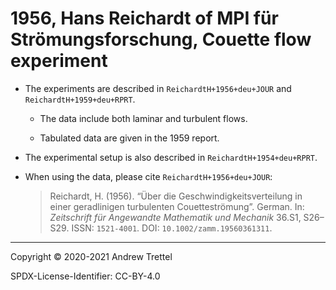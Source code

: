 # 1956, Hans Reichardt of MPI für Strömungsforschung, Couette flow experiment

- The experiments are described in `ReichardtH+1956+deu+JOUR` and
  `ReichardtH+1959+deu+RPRT`.

    - The data include both laminar and turbulent flows.

    - Tabulated data are given in the 1959 report.

- The experimental setup is also described in `ReichardtH+1954+deu+RPRT`.

- When using the data, please cite `ReichardtH+1956+deu+JOUR`:

    > Reichardt, H. (1956). “Über die Geschwindigkeitsverteilung in einer
    > geradlinigen turbulenten Couetteströmung”. German. In: *Zeitschrift für
    > Angewandte Mathematik und Mechanik* 36.S1, S26– S29. ISSN: `1521-4001`.
    > DOI: `10.1002/zamm.19560361311`.

-------------------------------------------------------------------------------

Copyright © 2020-2021 Andrew Trettel

SPDX-License-Identifier: CC-BY-4.0
